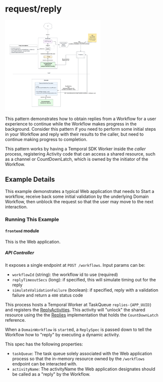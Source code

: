 # request/reply


<img src="requestreply.png" style="max-height: 300px; margin: auto;"/>

This pattern demonstrates how to obtain replies from a Workflow for a user experience to continue while the Workflow
makes progress in the background. 
Consider this pattern if you need to perform some initial steps in your Workflow and reply with their results to the caller, but need
to continue making progress to completion.

This pattern works by having a Temporal SDK Worker inside the _caller_ process, registering Activity code that can
access a shared resource, such as a channel or CountDownLatch, which is owned by the initiator of the Workflow.

## Example Details

This example demonstrates a typical Web application that needs to Start a workflow, receive back some initial validation by the 
underlying Domain Workflow, then unblock the request so that the user may move to the next interaction.

### Running This Example

#### `frontend` module

This is the Web application. 

##### API Controller
It exposes a single endpoint at `POST /workflows`.
Input params can be:
- `workflowId` (string): the workflow id to use (required)
- `replyTimeoutSecs` (long): if specified, this will simulate timing out for the reply
- `simulateValidationFailure` (boolean): if specified, reply with a validation failure and return a `400` status code

This process hosts a Temporal Worker at TaskQueue `replies-{APP_UUID}` and registers the [ReplyActivities](frontend/src/main/java/io/temporal/applied/patterns/requestreply/frontend/channels/ReplyActivities.java).
This activity will "unlock" the shared resource using the the [Replies](frontend/src/main/java/io/temporal/applied/patterns/requestreply/frontend/channels/Replies.java) implementation
that holds the `CountDownLatch` reference.

When a `DomainWorkflow` is `start`ed, a `ReplySpec` is passed down to tell the Workflow how to "reply" by executing a dynamic activity.

This spec has the following properties:
- `taskQueue`: The task queue solely associated with the Web application process so that the in-memory resource owned by the `/workflows` endpoint can be interacted with.
- `activityName`: The activityName the Web application designates should be called as a "reply" by the Workflow.


